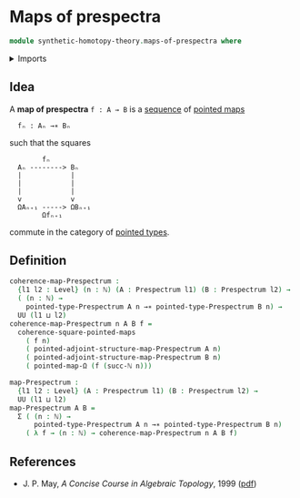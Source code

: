 # Maps of prespectra

```agda
module synthetic-homotopy-theory.maps-of-prespectra where
```

<details><summary>Imports</summary>

```agda
open import elementary-number-theory.addition-natural-numbers
open import elementary-number-theory.natural-numbers

open import foundation.commuting-squares-of-maps
open import foundation.dependent-pair-types
open import foundation.identity-types
open import foundation.transport-along-identifications
open import foundation.universe-levels

open import structured-types.commuting-squares-of-pointed-maps
open import structured-types.pointed-maps
open import structured-types.pointed-types

open import synthetic-homotopy-theory.functoriality-loop-spaces
open import synthetic-homotopy-theory.loop-spaces
open import synthetic-homotopy-theory.prespectra
```

</details>

## Idea

A **map of prespectra** `f : A → B` is a
[sequence](foundation.dependent-sequences.md) of
[pointed maps](structured-types.pointed-maps.md)

```text
  fₙ : Aₙ →∗ Bₙ
```

such that the squares

```text
        fₙ
  Aₙ --------> Bₙ
  |            |
  |            |
  |            |
  v            v
  ΩAₙ₊₁ -----> ΩBₙ₊₁
        Ωfₙ₊₁
```

commute in the category of [pointed types](structured-types.pointed-types.md).

## Definition

```agda
coherence-map-Prespectrum :
  {l1 l2 : Level} (n : ℕ) (A : Prespectrum l1) (B : Prespectrum l2) →
  ( (n : ℕ) →
    pointed-type-Prespectrum A n →∗ pointed-type-Prespectrum B n) →
  UU (l1 ⊔ l2)
coherence-map-Prespectrum n A B f =
  coherence-square-pointed-maps
    ( f n)
    ( pointed-adjoint-structure-map-Prespectrum A n)
    ( pointed-adjoint-structure-map-Prespectrum B n)
    ( pointed-map-Ω (f (succ-ℕ n)))

map-Prespectrum :
  {l1 l2 : Level} (A : Prespectrum l1) (B : Prespectrum l2) →
  UU (l1 ⊔ l2)
map-Prespectrum A B =
  Σ ( (n : ℕ) →
      pointed-type-Prespectrum A n →∗ pointed-type-Prespectrum B n)
    ( λ f → (n : ℕ) → coherence-map-Prespectrum n A B f)
```

## References

- J. P. May, _A Concise Course in Algebraic Topology_, 1999
  ([pdf](https://www.math.uchicago.edu/~may/CONCISE/ConciseRevised.pdf))
